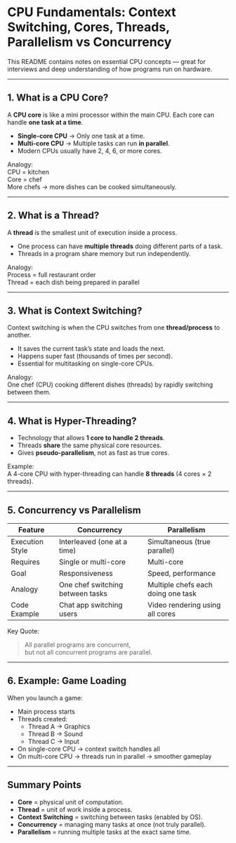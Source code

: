 # CPU Fundamentals: Context Switching, Cores, Threads, Parallelism vs Concurrency

This README contains notes on essential CPU concepts — great for interviews and deep understanding of how programs run on hardware.

---

## 1. What is a CPU Core?

A **CPU core** is like a mini processor within the main CPU. Each core can handle **one task at a time**.

- **Single-core CPU** → Only one task at a time.
- **Multi-core CPU** → Multiple tasks can run **in parallel**.
- Modern CPUs usually have 2, 4, 6, or more cores.

Analogy:  
CPU = kitchen  
Core = chef  
More chefs → more dishes can be cooked simultaneously.

---

## 2. What is a Thread?

A **thread** is the smallest unit of execution inside a process.

- One process can have **multiple threads** doing different parts of a task.
- Threads in a program share memory but run independently.

Analogy:  
Process = full restaurant order  
Thread = each dish being prepared in parallel

---

## 3. What is Context Switching?

Context switching is when the CPU switches from one **thread/process** to another.

- It saves the current task’s state and loads the next.
- Happens super fast (thousands of times per second).
- Essential for multitasking on single-core CPUs.

Analogy:  
One chef (CPU) cooking different dishes (threads) by rapidly switching between them.

---

## 4. What is Hyper-Threading?

- Technology that allows **1 core to handle 2 threads**.
- Threads **share** the same physical core resources.
- Gives **pseudo-parallelism**, not as fast as true cores.

Example:  
A 4-core CPU with hyper-threading can handle **8 threads** (4 cores × 2 threads).

---

## 5. Concurrency vs Parallelism

| Feature         | Concurrency                             | Parallelism                            |
|----------------|------------------------------------------|----------------------------------------|
| Execution Style | Interleaved (one at a time)             | Simultaneous (true parallel)           |
| Requires        | Single or multi-core                    | Multi-core                             |
| Goal            | Responsiveness                          | Speed, performance                     |
| Analogy         | One chef switching between tasks        | Multiple chefs each doing one task     |
| Code Example    | Chat app switching users                | Video rendering using all cores        |

Key Quote:
> All parallel programs are concurrent,  
> but not all concurrent programs are parallel.

---

## 6. Example: Game Loading

When you launch a game:
- Main process starts
- Threads created:
  - Thread A → Graphics
  - Thread B → Sound
  - Thread C → Input
- On single-core CPU → context switch handles all
- On multi-core CPU → threads run in parallel → smoother gameplay

---

## Summary Points

- **Core** = physical unit of computation.
- **Thread** = unit of work inside a process.
- **Context Switching** = switching between tasks (enabled by OS).
- **Concurrency** = managing many tasks at once (not truly parallel).
- **Parallelism** = running multiple tasks at the exact same time.

